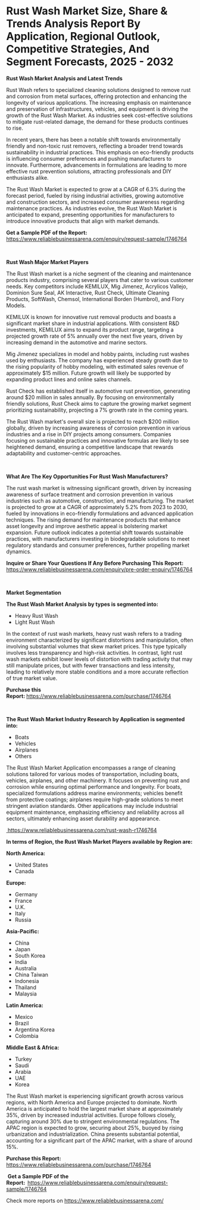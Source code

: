 <p><h1>Rust Wash Market Size, Share & Trends Analysis Report By Application, Regional Outlook, Competitive Strategies, And Segment Forecasts, 2025 - 2032</h1></p><p><strong>Rust Wash Market Analysis and Latest Trends</strong></p>
<p><p>Rust Wash refers to specialized cleaning solutions designed to remove rust and corrosion from metal surfaces, offering protection and enhancing the longevity of various applications. The increasing emphasis on maintenance and preservation of infrastructures, vehicles, and equipment is driving the growth of the Rust Wash Market. As industries seek cost-effective solutions to mitigate rust-related damage, the demand for these products continues to rise.</p><p>In recent years, there has been a notable shift towards environmentally friendly and non-toxic rust removers, reflecting a broader trend towards sustainability in industrial practices. This emphasis on eco-friendly products is influencing consumer preferences and pushing manufacturers to innovate. Furthermore, advancements in formulations are leading to more effective rust prevention solutions, attracting professionals and DIY enthusiasts alike.</p><p>The Rust Wash Market is expected to grow at a CAGR of 6.3% during the forecast period, fueled by rising industrial activities, growing automotive and construction sectors, and increased consumer awareness regarding maintenance practices. As industries evolve, the Rust Wash Market is anticipated to expand, presenting opportunities for manufacturers to introduce innovative products that align with market demands.</p></p>
<p><strong>Get a Sample PDF of the Report:&nbsp;</strong> <a href="https://www.reliablebusinessarena.com/enquiry/request-sample/1746764?utm_campaign=2531&utm_medium=2&utm_source=Github&utm_content=ia&utm_term=01042025&utm_id=rust-wash">https://www.reliablebusinessarena.com/enquiry/request-sample/1746764</a></p>
<p>&nbsp;</p>
<p><strong>Rust Wash Major Market Players</strong></p>
<p><p>The Rust Wash market is a niche segment of the cleaning and maintenance products industry, comprising several players that cater to various customer needs. Key competitors include KEMILUX, Mig Jimenez, Acrylicos Vallejo, Dominion Sure Seal, AK Interactive, Rust Check, Ultimate Cleaning Products, SoftWash, Chemsol, International Borden (Humbrol), and Flory Models. </p><p>KEMILUX is known for innovative rust removal products and boasts a significant market share in industrial applications. With consistent R&D investments, KEMILUX aims to expand its product range, targeting a projected growth rate of 5% annually over the next five years, driven by increasing demand in the automotive and marine sectors.</p><p>Mig Jimenez specializes in model and hobby paints, including rust washes used by enthusiasts. The company has experienced steady growth due to the rising popularity of hobby modeling, with estimated sales revenue of approximately $15 million. Future growth will likely be supported by expanding product lines and online sales channels.</p><p>Rust Check has established itself in automotive rust prevention, generating around $20 million in sales annually. By focusing on environmentally friendly solutions, Rust Check aims to capture the growing market segment prioritizing sustainability, projecting a 7% growth rate in the coming years.</p><p>The Rust Wash market's overall size is projected to reach $200 million globally, driven by increasing awareness of corrosion prevention in various industries and a rise in DIY projects among consumers. Companies focusing on sustainable practices and innovative formulas are likely to see heightened demand, ensuring a competitive landscape that rewards adaptability and customer-centric approaches.</p></p>
<p>&nbsp;</p>
<p><strong>What Are The Key Opportunities For Rust Wash Manufacturers?</strong></p>
<p><p>The rust wash market is witnessing significant growth, driven by increasing awareness of surface treatment and corrosion prevention in various industries such as automotive, construction, and manufacturing. The market is projected to grow at a CAGR of approximately 5.2% from 2023 to 2030, fueled by innovations in eco-friendly formulations and advanced application techniques. The rising demand for maintenance products that enhance asset longevity and improve aesthetic appeal is bolstering market expansion. Future outlook indicates a potential shift towards sustainable practices, with manufacturers investing in biodegradable solutions to meet regulatory standards and consumer preferences, further propelling market dynamics.</p></p>
<p><strong>Inquire or Share Your Questions If Any Before Purchasing This Report:</strong> <a href="https://www.reliablebusinessarena.com/enquiry/pre-order-enquiry/1746764?utm_campaign=2531&utm_medium=2&utm_source=Github&utm_content=ia&utm_term=01042025&utm_id=rust-wash">https://www.reliablebusinessarena.com/enquiry/pre-order-enquiry/1746764</a></p>
<p>&nbsp;</p>
<p><strong>Market Segmentation</strong></p>
<p><strong>The Rust Wash Market Analysis by types is segmented into:</strong></p>
<p><ul><li>Heavy Rust Wash</li><li>Light Rust Wash</li></ul></p>
<p><p>In the context of rust wash markets, heavy rust wash refers to a trading environment characterized by significant distortions and manipulation, often involving substantial volumes that skew market prices. This type typically involves less transparency and high-risk activities. In contrast, light rust wash markets exhibit lower levels of distortion with trading activity that may still manipulate prices, but with fewer transactions and less intensity, leading to relatively more stable conditions and a more accurate reflection of true market value.</p></p>
<p><strong>Purchase this Report:&nbsp;</strong><a href="https://www.reliablebusinessarena.com/purchase/1746764?utm_campaign=2531&utm_medium=2&utm_source=Github&utm_content=ia&utm_term=01042025&utm_id=rust-wash">https://www.reliablebusinessarena.com/purchase/1746764</a></p>
<p>&nbsp;</p>
<p><strong>The Rust Wash Market Industry Research by Application is segmented into:</strong></p>
<p><ul><li>Boats</li><li>Vehicles</li><li>Airplanes</li><li>Others</li></ul></p>
<p><p>The Rust Wash Market Application encompasses a range of cleaning solutions tailored for various modes of transportation, including boats, vehicles, airplanes, and other machinery. It focuses on preventing rust and corrosion while ensuring optimal performance and longevity. For boats, specialized formulations address marine environments; vehicles benefit from protective coatings; airplanes require high-grade solutions to meet stringent aviation standards. Other applications may include industrial equipment maintenance, emphasizing efficiency and reliability across all sectors, ultimately enhancing asset durability and appearance.</p></p>
<p><a href="https://www.reliablebusinessarena.com/rust-wash-r1746764?utm_campaign=2531&utm_medium=2&utm_source=Github&utm_content=ia&utm_term=01042025&utm_id=rust-wash">&nbsp;https://www.reliablebusinessarena.com/rust-wash-r1746764</a></p>
<p><strong>In terms of Region, the Rust Wash Market Players available by Region are:</strong></p>
<p>
    <p> <strong> North America: </strong>
        <ul>
            <li>United States</li>
            <li>Canada</li>
        </ul>
        </p> 
    <p> <strong> Europe: </strong>
        <ul>
            <li>Germany</li>
            <li>France</li>
            <li>U.K.</li>
            <li>Italy</li>
            <li>Russia</li>
        </ul>
        </p> 
    <p> <strong> Asia-Pacific: </strong>
        <ul>
            <li>China</li>
            <li>Japan</li>
            <li>South Korea</li>
            <li>India</li>
            <li>Australia</li>
            <li>China Taiwan</li>
            <li>Indonesia</li>
            <li>Thailand</li>
            <li>Malaysia</li>
        </ul>
        </p> 
    <p> <strong> Latin America: </strong>
        <ul>
            <li>Mexico</li>
            <li>Brazil</li>
            <li>Argentina Korea</li>
            <li>Colombia</li>
        </ul>
        </p> 
    <p> <strong> Middle East & Africa: </strong>
        <ul>
            <li>Turkey</li>
            <li>Saudi</li>
            <li>Arabia</li>
            <li>UAE</li>
            <li>Korea</li>
        </ul>
    </p>
    </p>
<p><p>The Rust Wash market is experiencing significant growth across various regions, with North America and Europe projected to dominate. North America is anticipated to hold the largest market share at approximately 35%, driven by increased industrial activities. Europe follows closely, capturing around 30% due to stringent environmental regulations. The APAC region is expected to grow, securing about 25%, buoyed by rising urbanization and industrialization. China presents substantial potential, accounting for a significant part of the APAC market, with a share of around 15%.</p></p>
<p><strong>Purchase this Report: </strong><a href="https://www.reliablebusinessarena.com/purchase/1746764?utm_campaign=2531&utm_medium=2&utm_source=Github&utm_content=ia&utm_term=01042025&utm_id=rust-wash">https://www.reliablebusinessarena.com/purchase/1746764</a></p>
<p>&nbsp;<strong>Get a Sample PDF of the Report:&nbsp;&nbsp;</strong><a href="https://www.reliablebusinessarena.com/enquiry/request-sample/1746764?utm_campaign=2531&utm_medium=2&utm_source=Github&utm_content=ia&utm_term=01042025&utm_id=rust-wash">https://www.reliablebusinessarena.com/enquiry/request-sample/1746764</a></p>
<p><strong></strong></p>
<p>Check more reports on <a href="https://www.reliablebusinessarena.com/?utm_campaign=2531&utm_medium=2&utm_source=Github&utm_content=ia&utm_term=01042025&utm_id=rust-wash">https://www.reliablebusinessarena.com/</a></p>